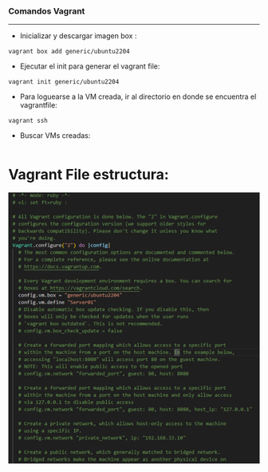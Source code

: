### **Comandos Vagrant**

---

* Inicializar y descargar imagen box :

```
vagrant box add generic/ubuntu2204
```



* Ejecutar el init para generar el vagrant file:

```
vagrant init generic/ubuntu2204
```



* Para loguearse a la VM creada, ir al directorio en donde se encuentra el vagrantfile:

```
vagrant ssh
```

* Buscar VMs creadas:


  ```
  ```


# **Vagrant File estructura:**

![1712770690094.png](./1712770690094.png)

